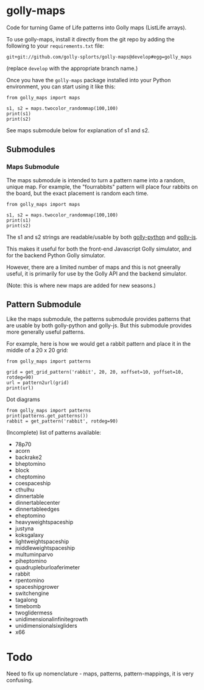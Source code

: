 # golly-maps

Code for turning Game of Life patterns into Golly maps (ListLife arrays).

To use golly-maps, install it directly from the git repo by adding the following
to your `requirements.txt` file:

```
git+git://github.com/golly-splorts/golly-maps@develop#egg=golly_maps
```

(replace `develop` with the appropriate branch name.)

Once you have the `golly-maps` package installed into your Python environment,
you can start using it like this:

```
from golly_maps import maps

s1, s2 = maps.twocolor_randommap(100,100)
print(s1)
print(s2)
```

See maps submodule below for explanation of s1 and s2.

## Submodules

### Maps Submodule

The maps submodule is intended to turn a pattern name
into a random, unique map. For example, the "fourrabbits"
pattern will place four rabbits on the board, but the
exact placement is random each time.

```
from golly_maps import maps

s1, s2 = maps.twocolor_randommap(100,100)
print(s1)
print(s2)
```

The s1 and s2 strings are readable/usable by both
[golly-python](https://github.com/golly-splorts/golly-python)
and [golly-js](https://github.com/golly-splorts/golly-js).

This makes it useful for both the front-end Javascript Golly
simulator, and for the backend Python Golly simulator.

However, there are a limited number of maps and this is not
gneerally useful, it is primarily for use by the Golly API
and the backend simulator.

(Note: this is where new maps are added for new seasons.)

## Pattern Submodule

Like the maps submodule, the patterns submodule provides patterns
that are usable by both golly-python and golly-js. But this
submodule provides more generally useful patterns.

For example, here is how we would get a rabbit pattern and
place it in the middle of a 20 x 20 grid:

```
from golly_maps import patterns

grid = get_grid_pattern('rabbit', 20, 20, xoffset=10, yoffset=10, rotdeg=90)
url = pattern2url(grid)
print(url)
```

Dot diagrams

```
from golly_maps import patterns
print(patterns.get_patterns())
rabbit = get_pattern('rabbit', rotdeg=90)
```

(Incomplete) list of patterns available:

* 78p70
* acorn
* backrake2
* bheptomino
* block
* cheptomino
* coespaceship
* cthulhu
* dinnertable
* dinnertablecenter
* dinnertableedges
* eheptomino
* heavyweightspaceship
* justyna
* koksgalaxy
* lightweightspaceship
* middleweightspaceship
* multuminparvo
* piheptomino
* quadrupleburloaferimeter
* rabbit
* rpentomino
* spaceshipgrower
* switchengine
* tagalong
* timebomb
* twoglidermess
* unidimensionalinfinitegrowth
* unidimensionalsixgliders
* x66

# Todo

Need to fix up nomenclature - maps, patterns, pattern-mappings, it is very confusing.

